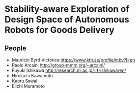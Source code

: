 # Stability-aware Exploration of Design Space of Autonomous Robots for Goods Delivery


## People
* Mauricio Byrd Victorica https://www.kth.se/profile/mbv?l=en
* Paolo Arcaini http://group-mmm.org/~arcaini/
* Fuyuki Ishikawa http://research.nii.ac.jp/~f-ishikawa/en/
* Hirokazu Kawamoto
* Kaoru Sawai
* Eiichi Muramoto

